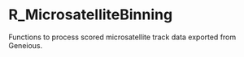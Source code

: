 # R_MicrosatelliteBinning
Functions to process scored microsatellite track data exported from Geneious.
